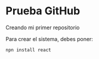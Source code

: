 <h1> Prueba GitHub </h1>
Creando mi primer repositorio 

Para crear el sistema, debes poner:

```npn install react``` 
